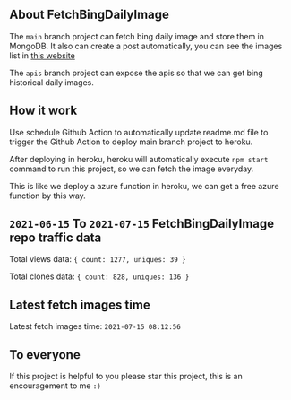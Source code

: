 ## About FetchBingDailyImage

The `main` branch project can fetch bing daily image and store them in MongoDB.
It also can create a post automatically, you can see the images list in [this website](https://oursalbum.netlify.app)

The `apis` branch project can expose the apis so that we can get bing historical daily images.

## How it work

Use schedule Github Action to automatically update readme.md file to trigger the Github Action to deploy main branch project to heroku.

After deploying in heroku, heroku will automatically execute `npm start` command to run this project, so we can fetch the image everyday.

This is like we deploy a azure function in heroku, we can get a free azure function by this way.

## `2021-06-15` To `2021-07-15` FetchBingDailyImage repo traffic data

Total views data: `{ count: 1277, uniques: 39 }`

Total clones data: `{ count: 828, uniques: 136 }`

## Latest fetch images time

Latest fetch images time: `2021-07-15 08:12:56`

## To everyone

If this project is helpful to you please star this project, this is an encouragement to me `:)`



